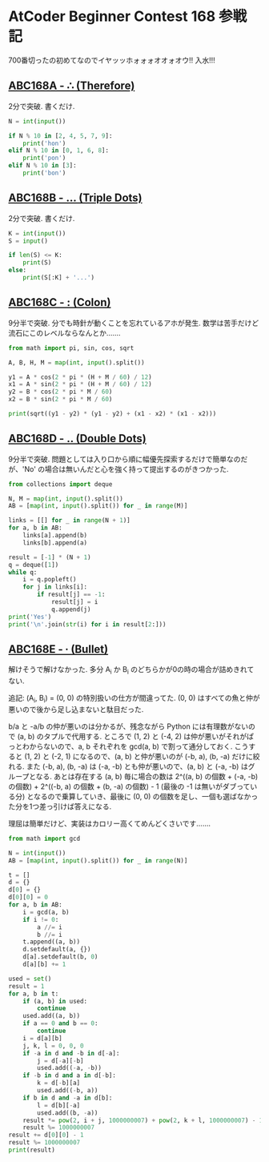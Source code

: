 # AtCoder Beginner Contest 168 参戦記

700番切ったの初めてなのでイヤッッホォォォオオォオウ!! 入水!!!

## [ABC168A - ∴ (Therefore)](https://atcoder.jp/contests/abc168/tasks/abc168_a)

2分で突破. 書くだけ.

```python
N = int(input())

if N % 10 in [2, 4, 5, 7, 9]:
    print('hon')
elif N % 10 in [0, 1, 6, 8]:
    print('pon')
elif N % 10 in [3]:
    print('bon')
```

## [ABC168B - ... (Triple Dots)](https://atcoder.jp/contests/abc168/tasks/abc168_b)

2分で突破. 書くだけ.

```python
K = int(input())
S = input()

if len(S) <= K:
    print(S)
else:
    print(S[:K] + '...')
```

## [ABC168C - : (Colon)](https://atcoder.jp/contests/abc168/tasks/abc168_c)

9分半で突破. 分でも時針が動くことを忘れているアホが発生. 数学は苦手だけど流石にこのレベルならなんとか…….

```python
from math import pi, sin, cos, sqrt

A, B, H, M = map(int, input().split())

y1 = A * cos(2 * pi * (H + M / 60) / 12)
x1 = A * sin(2 * pi * (H + M / 60) / 12)
y2 = B * cos(2 * pi * M / 60)
x2 = B * sin(2 * pi * M / 60)

print(sqrt((y1 - y2) * (y1 - y2) + (x1 - x2) * (x1 - x2)))
```

## [ABC168D - .. (Double Dots)](https://atcoder.jp/contests/abc168/tasks/abc168_d)

9分半で突破. 問題としては入り口から順に幅優先探索するだけで簡単なのだが、'No' の場合は無いんだと心を強く持って提出するのがきつかった.

```python
from collections import deque

N, M = map(int, input().split())
AB = [map(int, input().split()) for _ in range(M)]

links = [[] for _ in range(N + 1)]
for a, b in AB:
    links[a].append(b)
    links[b].append(a)

result = [-1] * (N + 1)
q = deque([1])
while q:
    i = q.popleft()
    for j in links[i]:
        if result[j] == -1:
            result[j] = i
            q.append(j)
print('Yes')
print('\n'.join(str(i) for i in result[2:]))
```

## [ABC168E - ∙ (Bullet)](https://atcoder.jp/contests/abc168/tasks/abc168_e)

解けそうで解けなかった. 多分 A<sub>i</sub> か B<sub>i</sub> のどちらかが0の時の場合が詰めきれてない.

追記: (A<sub>i</sub>, B<sub>i</sub>) = (0, 0) の特別扱いの仕方が間違ってた. (0, 0) はすべての魚と仲が悪いので後から足し込まないと駄目だった.

b/a と -a/b の仲が悪いのは分かるが、残念ながら Python には有理数がないので (a, b) のタプルで代用する. ところで (1, 2) と (-4, 2) は仲が悪いがそれがぱっとわからないので、a, b それぞれを gcd(a, b) で割って通分しておく. こうすると (1, 2) と (-2, 1) になるので、(a, b) と仲が悪いのが (-b, a), (b, -a) だけに絞れる. また (-b, a), (b, -a) は (-a, -b) とも仲が悪いので、(a, b) と (-a, -b) はグループとなる. あとは存在する (a, b) 毎に場合の数は 2^((a, b) の個数 + (-a, -b) の個数) + 2^((-b, a) の個数 + (b, -a) の個数) - 1 (最後の -1 は無いがダブっている分) となるので乗算していき、最後に (0, 0) の個数を足し、一個も選ばなかった分を1つ差っ引けば答えになる.

理屈は簡単だけど、実装はカロリー高くてめんどくさいです…….

```python
from math import gcd

N = int(input())
AB = [map(int, input().split()) for _ in range(N)]

t = []
d = {}
d[0] = {}
d[0][0] = 0
for a, b in AB:
    i = gcd(a, b)
    if i != 0:
        a //= i
        b //= i
    t.append((a, b))
    d.setdefault(a, {})
    d[a].setdefault(b, 0)
    d[a][b] += 1

used = set()
result = 1
for a, b in t:
    if (a, b) in used:
        continue
    used.add((a, b))
    if a == 0 and b == 0:
        continue
    i = d[a][b]
    j, k, l = 0, 0, 0
    if -a in d and -b in d[-a]:
        j = d[-a][-b]
        used.add((-a, -b))
    if -b in d and a in d[-b]:
        k = d[-b][a]
        used.add((-b, a))
    if b in d and -a in d[b]:
        l = d[b][-a]
        used.add((b, -a))
    result *= pow(2, i + j, 1000000007) + pow(2, k + l, 1000000007) - 1
    result %= 1000000007
result += d[0][0] - 1
result %= 1000000007
print(result)
```
